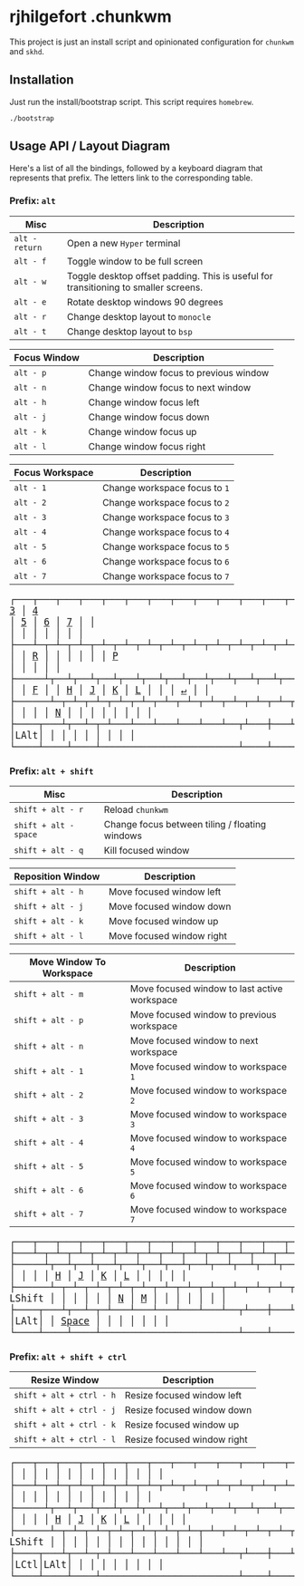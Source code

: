 # rjhilgefort .chunkwm

This project is just an install script and opinionated configuration for `chunkwm` and `skhd`.

## Installation

Just run the install/bootstrap script. This script requires `homebrew`.

```shell
./bootstrap
```

## Usage API / Layout Diagram

Here's a list of all the bindings, followed by a keyboard diagram that represents that prefix. The letters link to the corresponding table.

### Prefix: `alt`

| Misc                                | Description                                                                         |
| ----------------------------------- | ----------------------------------------------------------------------------------- |
| <a id="terminal" /> `alt - return`  | Open a new `Hyper` terminal                                                         |
| <a id="full-screen" /> `alt - f`    | Toggle window to be full screen                                                     |
| <a id="toggle-padding" /> `alt - w` | Toggle desktop offset padding. This is useful for transitioning to smaller screens. |
| <a id="layout-rotate" /> `alt - e`  | Rotate desktop windows 90 degrees                                                   |
| <a id="layout-monocle" /> `alt - r` | Change desktop layout to `monocle`                                                  |
| <a id="layout-bsp" /> `alt - t`     | Change desktop layout to `bsp`                                                      |

| Focus Window                        | Description                            |
| ----------------------------------- | -------------------------------------- |
| <a id="focus-previous" /> `alt - p` | Change window focus to previous window |
| <a id="focus-next" /> `alt - n`     | Change window focus to next window     |
| <a id="focus-left" /> `alt - h`     | Change window focus left               |
| <a id="focus-down" /> `alt - j`     | Change window focus down               |
| <a id="focus-up" /> `alt - k`       | Change window focus up                 |
| <a id="focus-right" /> `alt - l`    | Change window focus right              |

| Focus Workspace                        | Description                   |
| -------------------------------------- | ----------------------------- |
| <a id="focus-workspace-1" /> `alt - 1` | Change workspace focus to `1` |
| <a id="focus-workspace-2" /> `alt - 2` | Change workspace focus to `2` |
| <a id="focus-workspace-3" /> `alt - 3` | Change workspace focus to `3` |
| <a id="focus-workspace-4" /> `alt - 4` | Change workspace focus to `4` |
| <a id="focus-workspace-5" /> `alt - 5` | Change workspace focus to `5` |
| <a id="focus-workspace-6" /> `alt - 6` | Change workspace focus to `6` |
| <a id="focus-workspace-7" /> `alt - 7` | Change workspace focus to `7` |

<big><pre>
┌───┬───┬───┬───┬───┬───┬───┬───┬───┬───┬───┬───┬───┬───┬───┬───┐
│   │ [1](#focus-workspace-1) │ [2](#focus-workspace-2) │ [3](#focus-workspace-3) │ [4](#focus-workspace-4) │ [5](#focus-workspace-5) │ [6](#focus-workspace-6) │ [7](#focus-workspace-7) │   │   │   │   │   │   │   │   │
├───┴─┬─┴─┬─┴─┬─┴─┬─┴─┬─┴─┬─┴─┬─┴─┬─┴─┬─┴─┬─┴─┬─┴─┬─┴─┬─┴───┼───┤
│     │   │   │   │ [R](#reload) │   │   │   │   │   │ [P](#focus-previous) │   │   │     │   │
├─────┴┬──┴┬──┴┬──┴┬──┴┬──┴┬──┴┬──┴┬──┴┬──┴┬──┴┬──┴┬──┴─────┼───┤
│      │   │   │   │ [F](#full-screen) │   │ [H](#focus-left) │ [J](#focus-down) │ [K](#focus-up) │ [L](#focus-right) │   │   │   [↵](#terminal)    │   │
├──────┴─┬─┴─┬─┴─┬─┴─┬─┴─┬─┴─┬─┴─┬─┴─┬─┴─┬─┴─┬─┴─┬─┴────┬───┼───┤
│        │   │   │   │   │   │ [N](#focus-next) │   │   │   │   │      │   │   │
├────┬───┴┬──┴─┬─┴───┴───┴───┴───┴───┴──┬┴───┼───┴┬─┬───┼───┼───┤
│    │LAlt│    │                        │    │    │ │   │   │   │
└────┴────┴────┴────────────────────────┴────┴────┘ └───┴───┴───┘
</big></pre>


### Prefix: `alt + shift`

| Misc                                                | Description                                    |
| --------------------------------------------------- | ---------------------------------------------- |
| <a id="reload" /> `shift + alt - r`                 | Reload `chunkwm`                               |
| <a id="toggle-focus-float" /> `shift + alt - space` | Change focus between tiling / floating windows |
| <a id="kill-focused" /> `shift + alt - q`           | Kill focused window                            |

| Reposition Window                               | Description               |
| ----------------------------------------------- | ------------------------- |
| <a id="move-focused-left" /> `shift + alt - h`  | Move focused window left  |
| <a id="move-focused-down" /> `shift + alt - j`  | Move focused window down  |
| <a id="move-focused-up" /> `shift + alt - k`    | Move focused window up    |
| <a id="move-focused-right" /> `shift + alt - l` | Move focused window right |

| Move Window To Workspace                              | Description                                  |
| ----------------------------------------------------- | -------------------------------------------- |
| <a id="move-focused-last" /> `shift + alt - m`        | Move focused window to last active workspace |
| <a id="move-focused-previous" /> `shift + alt - p`    | Move focused window to previous workspace    |
| <a id="move-focused-next" /> `shift + alt - n`        | Move focused window to next workspace        |
| <a id="move-focused-workspace-1" /> `shift + alt - 1` | Move focused window to workspace `1`         |
| <a id="move-focused-workspace-2" /> `shift + alt - 2` | Move focused window to workspace `2`         |
| <a id="move-focused-workspace-3" /> `shift + alt - 3` | Move focused window to workspace `3`         |
| <a id="move-focused-workspace-4" /> `shift + alt - 4` | Move focused window to workspace `4`         |
| <a id="move-focused-workspace-5" /> `shift + alt - 5` | Move focused window to workspace `5`         |
| <a id="move-focused-workspace-6" /> `shift + alt - 6` | Move focused window to workspace `6`         |
| <a id="move-focused-workspace-7" /> `shift + alt - 7` | Move focused window to workspace `7`         |

<big><pre>
┌───┬───┬───┬───┬───┬───┬───┬───┬───┬───┬───┬───┬───┬───┬───┬───┐
│   │ [1](#move-focused-workspace-1) │ [2](#move-focused-workspace-2) │ [3](#move-focused-workspace-3) │ [4](#move-focused-workspace-4) │ [5](#move-focused-workspace-5) │ [6](#move-focused-workspace-6) │ [7](#move-focused-workspace-7) │   │   │   │   │   │   │   │   │
├───┴─┬─┴─┬─┴─┬─┴─┬─┴─┬─┴─┬─┴─┬─┴─┬─┴─┬─┴─┬─┴─┬─┴─┬─┴─┬─┴───┼───┤
│     │ [Q](#kill-focused) │   │   │ [R](#reload) │   │   │   │   │   │ [P](#move-focused-previous) │   │   │     │   │
├─────┴┬──┴┬──┴┬──┴┬──┴┬──┴┬──┴┬──┴┬──┴┬──┴┬──┴┬──┴┬──┴─────┼───┤
│      │   │   │   │   │   │ [H](#move-focused-left) │ [J](#move-focused-down) │ [K](#move-focused-up) │ [L](#move-focused-right) │   │   │        │   │
├──────┴─┬─┴─┬─┴─┬─┴─┬─┴─┬─┴─┬─┴─┬─┴─┬─┴─┬─┴─┬─┴─┬─┴────┬───┼───┤
│ LShift │   │   │   │   │   │ [N](#move-focused-next) │ [M](#move-focused-previous) │   │   │   │      │   │   │
├────┬───┴┬──┴─┬─┴───┴───┴───┴───┴───┴──┬┴───┼───┴┬─┬───┼───┼───┤
│    │LAlt│    │         [Space](#toggle-focus-float)          │    │    │ │   │   │   │
└────┴────┴────┴────────────────────────┴────┴────┘ └───┴───┴───┘
</big></pre>


### Prefix: `alt + shift + ctrl`

| Resize Window                                    | Description                 |
| ------------------------------------------------ | --------------------------- |
| <a id="resize-left" /> `shift + alt + ctrl - h`  | Resize focused window left  |
| <a id="resize-down" /> `shift + alt + ctrl - j`  | Resize focused window down  |
| <a id="resize-up" /> `shift + alt + ctrl - k`    | Resize focused window up    |
| <a id="resize-right" /> `shift + alt + ctrl - l` | Resize focused window right |

<big><pre>
┌───┬───┬───┬───┬───┬───┬───┬───┬───┬───┬───┬───┬───┬───┬───┬───┐
│   │   │   │   │   │   │   │   │   │   │   │   │   │   │   │   │
├───┴─┬─┴─┬─┴─┬─┴─┬─┴─┬─┴─┬─┴─┬─┴─┬─┴─┬─┴─┬─┴─┬─┴─┬─┴─┬─┴───┼───┤
│     │   │   │   │   │   │   │   │   │   │   │   │   │     │   │
├─────┴┬──┴┬──┴┬──┴┬──┴┬──┴┬──┴┬──┴┬──┴┬──┴┬──┴┬──┴┬──┴─────┼───┤
│      │   │   │   │   │   │ [H](#resize-left) │ [J](#resize-down) │ [K](#resize-up) │ [L](#resize-right) │   │   │        │   │
├──────┴─┬─┴─┬─┴─┬─┴─┬─┴─┬─┴─┬─┴─┬─┴─┬─┴─┬─┴─┬─┴─┬─┴────┬───┼───┤
│ LShift │   │   │   │   │   │   │   │   │   │   │      │   │   │
├────┬───┴┬──┴─┬─┴───┴───┴───┴───┴───┴──┬┴───┼───┴┬─┬───┼───┼───┤
│LCtl│LAlt│    │                        │    │    │ │   │   │   │
└────┴────┴────┴────────────────────────┴────┴────┘ └───┴───┴───┘
</big></pre>
 

<!---
```
┌───┬───┬───┬───┬───┬───┬───┬───┬───┬───┬───┬───┬───┬───┬───┬───┐
│Esc│ 1 │ 2 │ 3 │ 4 │ 5 │ 6 │ 7 │ 8 │ 9 │ 0 │ - │ = │ \ │ ` │PSc│
├───┴─┬─┴─┬─┴─┬─┴─┬─┴─┬─┴─┬─┴─┬─┴─┬─┴─┬─┴─┬─┴─┬─┴─┬─┴─┬─┴───┼───┤
│ Tab │ Q │ W │ E │ R │ T │ Y │ U │ I │ O │ P │ [ │ ] │Bspc │Del│
├─────┴┬──┴┬──┴┬──┴┬──┴┬──┴┬──┴┬──┴┬──┴┬──┴┬──┴┬──┴┬──┴─────┼───┤
│FnCaps│ A │ S │ D │ F │ G │ H │ J │ K │ L │ ; │ ' │ Enter  │PgU│
├──────┴─┬─┴─┬─┴─┬─┴─┬─┴─┬─┴─┬─┴─┬─┴─┬─┴─┬─┴─┬─┴─┬─┴────┬───┼───┤
│ LShift │ Z │ X │ C │ V │ B │ N │ M │ , │ . │ / │SftCtl│ ↑ │PgD│
├────┬───┴┬──┴─┬─┴───┴───┴───┴───┴───┴──┬┴───┼───┴┬─┬───┼───┼───┤
│LCtl│LGui│LAlt│         Space          │RAlt│FnLk│ │ ← │ ↓ │ → │
└────┴────┴────┴────────────────────────┴────┴────┘ └───┴───┴───┘
```
```
┌───┬───┬───┬───┬───┬───┬───┬───┬───┬───┬───┬───┬───┬───┬───┬───┐
│   │   │   │   │   │   │   │   │   │   │   │   │   │   │   │   │
├───┴─┬─┴─┬─┴─┬─┴─┬─┴─┬─┴─┬─┴─┬─┴─┬─┴─┬─┴─┬─┴─┬─┴─┬─┴─┬─┴───┼───┤
│     │   │   │   │   │   │   │   │   │   │   │   │   │     │   │
├─────┴┬──┴┬──┴┬──┴┬──┴┬──┴┬──┴┬──┴┬──┴┬──┴┬──┴┬──┴┬──┴─────┼───┤
│      │   │   │   │ F │   │   │   │   │   │   │   │        │   │
├──────┴─┬─┴─┬─┴─┬─┴─┬─┴─┬─┴─┬─┴─┬─┴─┬─┴─┬─┴─┬─┴─┬─┴────┬───┼───┤
│        │   │   │   │   │   │   │   │   │   │   │      │   │   │
├────┬───┴┬──┴─┬─┴───┴───┴───┴───┴───┴──┬┴───┼───┴┬─┬───┼───┼───┤
│    │    │LAlt│                        │    │    │ │   │   │   │
└────┴────┴────┴────────────────────────┴────┴────┘ └───┴───┴───┘
```
--->